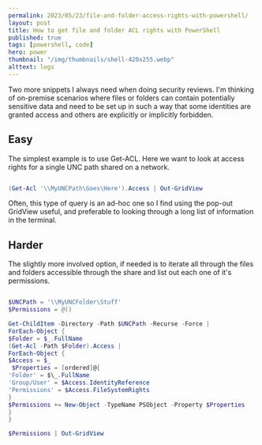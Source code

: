 ```yaml
---
permalink: 2023/05/23/file-and-folder-access-rights-with-powershell/
layout: post
title: How to get file and folder ACL rights with PowerShell
published: true
tags: [powershell, code]
hero: power
thumbnail: "/img/thumbnails/shell-420x255.webp"
alttext: logs
---
```


Two more snippets I always need when doing security reviews. I'm thinking of on-premise scenarios where files or folders can contain potentially sensitive data and need to be set up in such a way that some identities are granted access and others are explicitly or implicitly forbidden.

## Easy

The simplest example is to use Get-ACL. Here we want to look at access rights for a single UNC path shared on a network.

```powershell

(Get-Acl '\\MyUNCPath\Goes\Here').Access | Out-GridView

```

Often, this type of query is an ad-hoc one so I find using the pop-out GridView useful, and preferable to looking through a long list of information in the terminal.

## Harder

The slightly more involved option, if needed is to iterate all through the files and folders
accessible through the share and list out each one of it's permissions.

```powershell

$UNCPath = '\\MyUNCFolder\Stuff'
$Permissions = @()

Get-ChildItem -Directory -Path $UNCPath -Recurse -Force |
ForEach-Object {
$Folder = $_.FullName
(Get-Acl -Path $Folder).Access |
ForEach-Object {
$Access = $_  
 $Properties = [ordered]@{
'Folder' = $\_.FullName
'Group/User' = $Access.IdentityReference
'Permissions' = $Access.FileSystemRights
}
$Permissions += New-Object -TypeName PSObject -Property $Properties
}
}

$Permissions | Out-GridView

```
